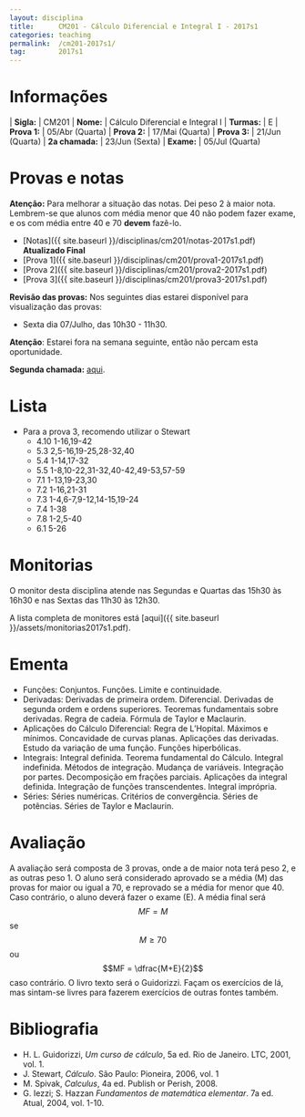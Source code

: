 ```yaml
---
layout: disciplina
title:      CM201 - Cálculo Diferencial e Integral I - 2017s1
categories: teaching
permalink:  /cm201-2017s1/
tag:        2017s1
---
```


# Informações

  | **Sigla:**      | CM201
  | **Nome:**       | Cálculo Diferencial e Integral I
  | **Turmas:**     | E
  | **Prova 1:**    | 05/Abr (Quarta)
  | **Prova 2:**    | 17/Mai (Quarta)
  | **Prova 3:**    | 21/Jun (Quarta)
  | **2a chamada:** | 23/Jun (Sexta)
  | **Exame:**      | 05/Jul (Quarta)

# Provas e notas

**Atenção:** Para melhorar a situação das notas. Dei peso 2 à maior nota.
Lembrem-se que alunos com média menor que 40 não podem fazer exame, e os com
média entre 40 e 70 **devem** fazê-lo.

- [Notas]({{ site.baseurl }}/disciplinas/cm201/notas-2017s1.pdf) **Atualizado Final**
- [Prova 1]({{ site.baseurl }}/disciplinas/cm201/prova1-2017s1.pdf)
- [Prova 2]({{ site.baseurl }}/disciplinas/cm201/prova2-2017s1.pdf)
- [Prova 3]({{ site.baseurl }}/disciplinas/cm201/prova3-2017s1.pdf)

**Revisão das provas:** Nos seguintes dias estarei disponível para visualização
das provas:

- Sexta dia 07/Julho, das 10h30 - 11h30.

**Atenção**: Estarei fora na semana seguinte, então não percam esta oportunidade.

**Segunda chamada:** [aqui](http://www.mat.ufpr.br/departamento/documentos.html).

# Lista

- Para a prova 3, recomendo utilizar o Stewart
  - 4.10 1-16,19-42
  - 5.3 2,5-16,19-25,28-32,40
  - 5.4 1-14,17-32
  - 5.5 1-8,10-22,31-32,40-42,49-53,57-59
  - 7.1 1-13,19-23,30
  - 7.2 1-16,21-31
  - 7.3 1-4,6-7,9-12,14-15,19-24
  - 7.4 1-38
  - 7.8 1-2,5-40
  - 6.1 5-26

# Monitorias

O monitor desta disciplina atende nas Segundas e Quartas das 15h30 às 16h30 e
nas Sextas das 11h30 às 12h30.

A lista completa de monitores está
[aqui]({{ site.baseurl }}/assets/monitorias2017s1.pdf).

# Ementa

  - Funções: Conjuntos. Funções.  Limite e continuidade.
  - Derivadas: Derivadas de primeira ordem.  Diferencial.  Derivadas de segunda
    ordem e ordens superiores.  Teoremas fundamentais sobre derivadas.  Regra de
    cadeia.  Fórmula de Taylor e Maclaurin.
  - Aplicações do Cálculo Diferencial: Regra de L’Hopital.  Máximos e mínimos.
    Concavidade de curvas planas.  Aplicações das derivadas.  Estudo da variação
    de uma função.  Funções hiperbólicas.
  - Integrais: Integral definida.  Teorema fundamental do Cálculo.  Integral
    indefinida.  Métodos de integração.  Mudança de variáveis.  Integração por
    partes.  Decomposição em frações parciais.  Aplicações da integral definida.
    Integração de funções transcendentes.  Integral imprópria.
  - Séries: Séries numéricas.  Critérios de convergência.  Séries de potências.
    Séries de Taylor e Maclaurin.

# Avaliação

A avaliação será composta de 3 provas, onde a de maior nota terá peso 2, e as outras peso 1.
O aluno será considerado aprovado se a média (M) das provas for maior ou igual a 70, e reprovado
se a média for menor que 40.
Caso contrário, o aluno deverá fazer o exame (E). A média final será $$MF = M$$ se $$M \geq 70$$ ou
$$MF = \dfrac{M+E}{2}$$ caso contrário.
O livro texto será o Guidorizzi. Façam os exercícios de lá, mas sintam-se livres
para fazerem exercícios de outras fontes também.

# Bibliografia 
  - H. L. Guidorizzi, _Um curso de cálculo_, 5a ed. Rio de Janeiro. LTC, 2001, vol. 1.
  - J. Stewart, _Cálculo_. São Paulo: Pioneira, 2006, vol. 1
  - M. Spivak, _Calculus_, 4a ed. Publish or Perish, 2008.
  - G. Iezzi; S. Hazzan _Fundamentos de matemática elementar_. 7a ed. Atual, 2004, vol. 1-10.
